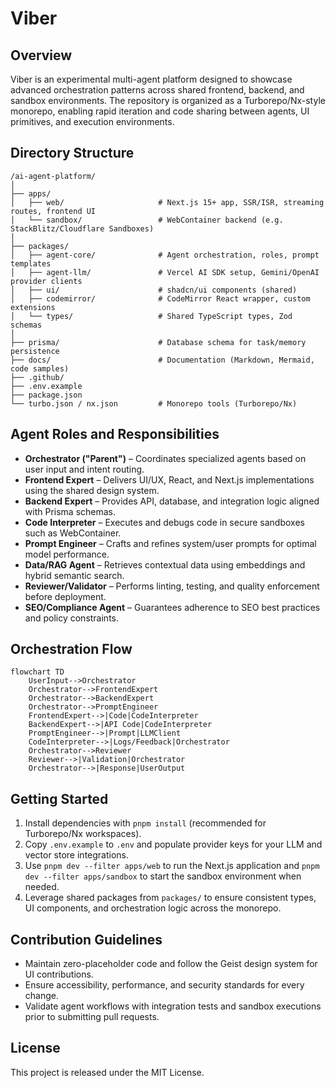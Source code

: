 # Viber

## Overview
Viber is an experimental multi-agent platform designed to showcase advanced orchestration patterns across shared frontend, backend, and sandbox environments. The repository is organized as a Turborepo/Nx-style monorepo, enabling rapid iteration and code sharing between agents, UI primitives, and execution environments.

## Directory Structure
```
/ai-agent-platform/
│
├── apps/
│   ├── web/                     # Next.js 15+ app, SSR/ISR, streaming routes, frontend UI
│   └── sandbox/                 # WebContainer backend (e.g. StackBlitz/Cloudflare Sandboxes)
│
├── packages/
│   ├── agent-core/              # Agent orchestration, roles, prompt templates
│   ├── agent-llm/               # Vercel AI SDK setup, Gemini/OpenAI provider clients
│   ├── ui/                      # shadcn/ui components (shared)
│   ├── codemirror/              # CodeMirror React wrapper, custom extensions
│   └── types/                   # Shared TypeScript types, Zod schemas
│
├── prisma/                      # Database schema for task/memory persistence
├── docs/                        # Documentation (Markdown, Mermaid, code samples)
├── .github/
├── .env.example
├── package.json
└── turbo.json / nx.json         # Monorepo tools (Turborepo/Nx)
```

## Agent Roles and Responsibilities
- **Orchestrator ("Parent")** – Coordinates specialized agents based on user input and intent routing.
- **Frontend Expert** – Delivers UI/UX, React, and Next.js implementations using the shared design system.
- **Backend Expert** – Provides API, database, and integration logic aligned with Prisma schemas.
- **Code Interpreter** – Executes and debugs code in secure sandboxes such as WebContainer.
- **Prompt Engineer** – Crafts and refines system/user prompts for optimal model performance.
- **Data/RAG Agent** – Retrieves contextual data using embeddings and hybrid semantic search.
- **Reviewer/Validator** – Performs linting, testing, and quality enforcement before deployment.
- **SEO/Compliance Agent** – Guarantees adherence to SEO best practices and policy constraints.

## Orchestration Flow
```mermaid
flowchart TD
    UserInput-->Orchestrator
    Orchestrator-->FrontendExpert
    Orchestrator-->BackendExpert
    Orchestrator-->PromptEngineer
    FrontendExpert-->|Code|CodeInterpreter
    BackendExpert-->|API Code|CodeInterpreter
    PromptEngineer-->|Prompt|LLMClient
    CodeInterpreter-->|Logs/Feedback|Orchestrator
    Orchestrator-->Reviewer
    Reviewer-->|Validation|Orchestrator
    Orchestrator-->|Response|UserOutput
```

## Getting Started
1. Install dependencies with `pnpm install` (recommended for Turborepo/Nx workspaces).
2. Copy `.env.example` to `.env` and populate provider keys for your LLM and vector store integrations.
3. Use `pnpm dev --filter apps/web` to run the Next.js application and `pnpm dev --filter apps/sandbox` to start the sandbox environment when needed.
4. Leverage shared packages from `packages/` to ensure consistent types, UI components, and orchestration logic across the monorepo.

## Contribution Guidelines
- Maintain zero-placeholder code and follow the Geist design system for UI contributions.
- Ensure accessibility, performance, and security standards for every change.
- Validate agent workflows with integration tests and sandbox executions prior to submitting pull requests.

## License
This project is released under the MIT License.
